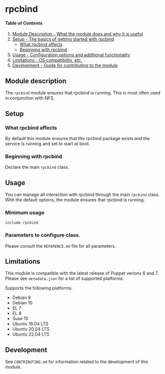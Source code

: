 # rpcbind

#### Table of Contents

1. [Module Description - What the module does and why it is useful](#module-description)
1. [Setup - The basics of getting started with rpcbind](#setup)
    * [What rpcbind affects](#what-rpcbind-affects)
    * [Beginning with rpcbind](#beginning-with-rpcbind)
1. [Usage - Configuration options and additional functionality](#usage)
1. [Limitations - OS compatibility, etc.](#limitations)
1. [Development - Guide for contributing to the module](#development)

## Module description

The `rpcbind` module ensures that rpcbind is running. This is most often used
in conjunction with NFS.

## Setup

### What rpcbind affects

By default this module ensures that the rpcbind package exists and the service
is running and set to start at boot.

### Beginning with rpcbind

Declare the main `rpcbind` class.

## Usage

You can manage all interaction with rpcbind through the main `rpcbind` class.
With the default options, the module ensures that rpcbind is running.

### Minimum usage

```puppet
include rpcbind
```

### Parameters to configure class.

Please consult the `REFERENCE.md` file for all parameters.

## Limitations

This module is compatible with the latest release of Puppet verions 6
and 7. Please see `metadata.json` for a list of supported platforms.

Supports the following platforms.

* Debian 9
* Debian 10
* EL 7
* EL 8
* Suse 15
* Ubuntu 18.04 LTS
* Ubuntu 20.04 LTS
* Ubuntu 22.04 LTS

## Development

See `CONTRIBUTING.md` for information related to the development of this
module.
